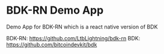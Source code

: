 # BDK-RN Demo App

Demo App for BDK-RN which is a react native version of BDK

BDK-RN: https://github.com/LtbLightning/bdk-rn
BDK: https://github.com/bitcoindevkit/bdk
